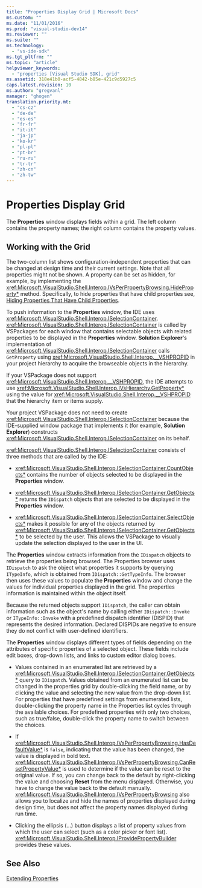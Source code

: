 ```yaml
---
title: "Properties Display Grid | Microsoft Docs"
ms.custom: ""
ms.date: "11/01/2016"
ms.prod: "visual-studio-dev14"
ms.reviewer: ""
ms.suite: ""
ms.technology: 
  - "vs-ide-sdk"
ms.tgt_pltfrm: ""
ms.topic: "article"
helpviewer_keywords: 
  - "properties [Visual Studio SDK], grid"
ms.assetid: 318e41b0-acf5-4842-b85e-421c9d5927c5
caps.latest.revision: 10
ms.author: "gregvanl"
manager: "ghogen"
translation.priority.mt: 
  - "cs-cz"
  - "de-de"
  - "es-es"
  - "fr-fr"
  - "it-it"
  - "ja-jp"
  - "ko-kr"
  - "pl-pl"
  - "pt-br"
  - "ru-ru"
  - "tr-tr"
  - "zh-cn"
  - "zh-tw"
---
```

# Properties Display Grid
The **Properties** window displays fields within a grid. The left column contains the property names; the right column contains the property values.  
  
## Working with the Grid  
 The two-column list shows configuration-independent properties that can be changed at design time and their current settings. Note that all properties might not be shown. A property can be set as hidden, for example, by implementing the <xref:Microsoft.VisualStudio.Shell.Interop.IVsPerPropertyBrowsing.HideProperty*> method. Specifically, to hide properties that have child properties see, [Hiding Properties That Have Child Properties](../../misc/hiding-properties-that-have-child-properties.md).  
  
 To push information to the **Properties** window, the IDE uses <xref:Microsoft.VisualStudio.Shell.Interop.ISelectionContainer>. <xref:Microsoft.VisualStudio.Shell.Interop.ISelectionContainer> is called by VSPackages for each window that contains selectable objects with related properties to be displayed in the **Properties** window. **Solution Explorer**'s implementation of <xref:Microsoft.VisualStudio.Shell.Interop.ISelectionContainer> calls `GetProperty` using <xref:Microsoft.VisualStudio.Shell.Interop.__VSHPROPID> in your project hierarchy to acquire the browseable objects in the hierarchy.  
  
 If your VSPackage does not support <xref:Microsoft.VisualStudio.Shell.Interop.__VSHPROPID>, the IDE attempts to use <xref:Microsoft.VisualStudio.Shell.Interop.IVsHierarchy.GetProperty*> using the value for <xref:Microsoft.VisualStudio.Shell.Interop.__VSHPROPID> that the hierarchy item or items supply.  
  
 Your project VSPackage does not need to create <xref:Microsoft.VisualStudio.Shell.Interop.ISelectionContainer> because the IDE-supplied window package that implements it (for example, **Solution Explorer**) constructs <xref:Microsoft.VisualStudio.Shell.Interop.ISelectionContainer> on its behalf.  
  
 <xref:Microsoft.VisualStudio.Shell.Interop.ISelectionContainer> consists of three methods that are called by the IDE:  
  
-   <xref:Microsoft.VisualStudio.Shell.Interop.ISelectionContainer.CountObjects*> contains the number of objects selected to be displayed in the **Properties** window.  
  
-   <xref:Microsoft.VisualStudio.Shell.Interop.ISelectionContainer.GetObjects*> returns the `IDispatch` objects that are selected to be displayed in the **Properties** window.  
  
-   <xref:Microsoft.VisualStudio.Shell.Interop.ISelectionContainer.SelectObjects*> makes it possible for any of the objects returned by <xref:Microsoft.VisualStudio.Shell.Interop.ISelectionContainer.GetObjects*> to be selected by the user. This allows the VSPackage to visually update the selection displayed to the user in the UI.  
  
 The **Properties** window extracts information from the `IDispatch` objects to retrieve the properties being browsed. The Properties browser uses `IDispatch` to ask the object what properties it supports by querying `ITypeInfo`, which is obtained from `IDispatch::GetTypeInfo`. The browser then uses these values to populate the **Properties** window and change the values for individual properties displayed in the grid. The properties information is maintained within the object itself.  
  
 Because the returned objects support `IDispatch`, the caller can obtain information such as the object's name by calling either `IDispatch::Invoke` or `ITypeInfo::Invoke` with a predefined dispatch identifier (DISPID) that represents the desired information. Declared DISPIDs are negative to ensure they do not conflict with user-defined identifiers.  
  
 The **Properties** window displays different types of fields depending on the attributes of specific properties of a selected object. These fields include edit boxes, drop-down lists, and links to custom editor dialog boxes.  
  
-   Values contained in an enumerated list are retrieved by a <xref:Microsoft.VisualStudio.Shell.Interop.ISelectionContainer.GetObjects*> query to `IDispatch`. Values obtained from an enumerated list can be changed in the properties grid by double-clicking the field name, or by clicking the value and selecting the new value from the drop-down list. For properties that have predefined settings from enumerated lists, double-clicking the property name in the Properties list cycles through the available choices. For predefined properties with only two choices, such as true/false, double-click the property name to switch between the choices.  
  
-   If <xref:Microsoft.VisualStudio.Shell.Interop.IVsPerPropertyBrowsing.HasDefaultValue*> is `false`, indicating that the value has been changed, the value is displayed in bold text. <xref:Microsoft.VisualStudio.Shell.Interop.IVsPerPropertyBrowsing.CanResetPropertyValue*> is used to determine if the value can be reset to the original value. If so, you can change back to the default by right-clicking the value and choosing **Reset** from the menu displayed. Otherwise, you have to change the value back to the default manually. <xref:Microsoft.VisualStudio.Shell.Interop.IVsPerPropertyBrowsing> also allows you to localize and hide the names of properties displayed during design time, but does not affect the property names displayed during run time.  
  
-   Clicking the ellipsis (...) button displays a list of property values from which the user can select (such as a color picker or font list). <xref:Microsoft.VisualStudio.Shell.Interop.IProvidePropertyBuilder> provides these values.  
  
## See Also  
 [Extending Properties](../../extensibility/internals/extending-properties.md)